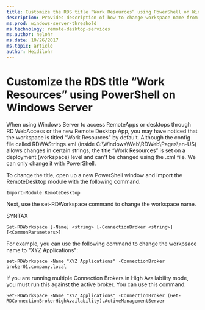 ```yaml
---
title: Customize the RDS title “Work Resources” using PowerShell on Windows Server
description: Provides description of how to change workspace name from default in Windows Server.
ms.prod: windows-server-threshold
ms.technology: remote-desktop-services
ms.author: helohr
ms.date: 10/26/2017  
ms.topic: article
author: Heidilohr
---
```

# Customize the RDS title “Work Resources” using PowerShell on Windows Server

When using Windows Server to access RemoteApps or desktops through RD WebAccess or the new Remote Desktop App, you may have noticed that the workspace is titled  “Work Resources" by default.  Although the config file called RDWAStrings.xml (inside C:\Windows\Web\RDWeb\Pages\en-US) allows changes in certain strings, the title “Work Resources” is set on a deployment (workspace) level and can't be changed using the .xml file. We can only change it with PowerShell.

To change the title, open up a new PowerShell window and import the RemoteDesktop module with the following command.

    Import-Module RemoteDesktop

Next, use the set-RDWorkspace command to change the workspace name.

SYNTAX

    Set-RDWorkspace [-Name] <string> [-ConnectionBroker <string>]  [<CommonParameters>]

For example, you can use the following command to change the workpsace name to "XYZ Applications":

    set-RDWorkspace -Name "XYZ Applications" -ConnectionBroker broker01.company.local

If you are running multiple Connection Brokers in High Availability mode, you must run this against the active broker. You can use this command:

    Set-RDWorkspace -Name "XYZ Applications" -ConnectionBroker (Get-RDConnectionBrokerHighAvailability).ActiveManagementServer